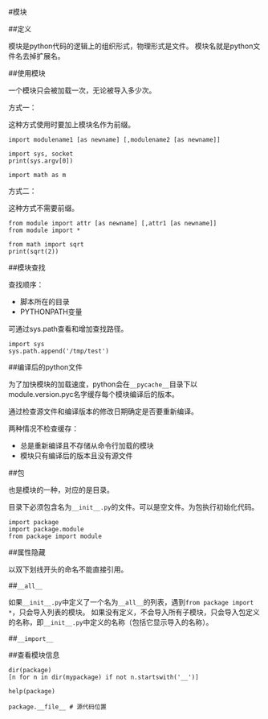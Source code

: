 #模块

##定义

模块是python代码的逻辑上的组织形式，物理形式是文件。
模块名就是python文件名去掉扩展名。

##使用模块

一个模块只会被加载一次，无论被导入多少次。

方式一：

这种方式使用时要加上模块名作为前缀。

```
import modulename1 [as newname] [,modulename2 [as newname]]
```

```
import sys, socket
print(sys.argv[0])

import math as m
```

方式二：

这种方式不需要前缀。

```
from module import attr [as newname] [,attr1 [as newname]]
from module import *
```


```
from math import sqrt
print(sqrt(2))
```


##模块查找

查找顺序：

+   脚本所在的目录
+   PYTHONPATH变量

可通过sys.path查看和增加查找路径。

```
import sys
sys.path.append('/tmp/test')
```


##编译后的python文件

为了加快模块的加载速度，python会在`__pycache__`目录下以module.version.pyc名字缓存每个模块编译后的版本。

通过检查源文件和编译版本的修改日期确定是否要重新编译。

两种情况不检查缓存：

+   总是重新编译且不存储从命令行加载的模块
+   模块只有编译后的版本且没有源文件


##包

也是模块的一种，对应的是目录。

目录下必须包含名为`__init__.py`的文件。可以是空文件。为包执行初始化代码。

```
import package
import package.module
from package import module
```

##属性隐藏

以双下划线开头的命名不能直接引用。

##`__all__`

如果`__init__.py`中定义了一个名为`__all__`的列表，遇到`from package import *`，只会导入列表的模块。
如果没有定义，不会导入所有子模块，只会导入包定义的名称，即`__init__.py`中定义的名称（包括它显示导入的名称）。

##`__import__`


##查看模块信息

```
dir(package)
[n for n in dir(mypackage) if not n.startswith('__')]

help(package)

package.__file__ # 源代码位置
```
